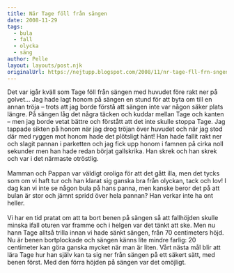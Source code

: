 ```yaml
---
title: När Tage föll från sängen
date: 2008-11-29
tags: 
  - bula
  - fall
  - olycka
  - säng	
author: Pelle
layout: layouts/post.njk
originalUrl: https://nejtupp.blogspot.com/2008/11/nr-tage-fll-frn-sngen.html
---
```


Det var igår kväll som Tage föll från sängen med huvudet före rakt ner på golvet... Jag hade lagt honom på sängen en stund för att byta om till en annan tröja – trots att jag borde förstå att sängen inte var någon säker plats längre. På sängen låg det några täcken och kuddar mellan Tage och kanten – men jag borde vetat bättre och förstått att det inte skulle stoppa Tage. Jag tappade sikten på honom när jag drog tröjan över huvudet och när jag stod där med ryggen mot honom hade det plötsligt hänt! Han hade fallit rakt ner och slagit pannan i parketten och jag fick upp honom i famnen på cirka noll sekunder men han hade redan börjat gallskrika. Han skrek och han skrek och var i det närmaste otröstlig.<br><br>Mamman och Pappan var väldigt oroliga för att det gått illa, men det tycks som om vi haft tur och han klarat sig ganska bra från olyckan, tack och lov! I dag kan vi inte se någon bula på hans panna, men kanske beror det på att bulan är stor och jämnt spridd över hela pannan? Han verkar inte ha ont heller.<br><br>Vi har en tid pratat om att ta bort benen på sängen så att fallhöjden skulle minska ifall oturen var framme och i helgen var det tänkt att ske. Men nu hann Tage alltså trilla innan vi hade sänkt sängen, från 70 centimeters höjd. Nu är benen bortplockade och sängen känns lite mindre farlig: 20 centimeter kan göra ganska mycket när man är liten. Vårt nästa mål blir att lära Tage hur han själv kan ta sig ner från sängen på ett säkert sätt, med benen först. Med den förra höjden på sängen var det omöjligt.
